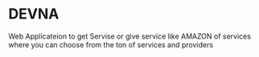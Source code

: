 # DEVNA

Web Applicateion to get Servise or give service like AMAZON of services where you can choose from the ton of services and providers
